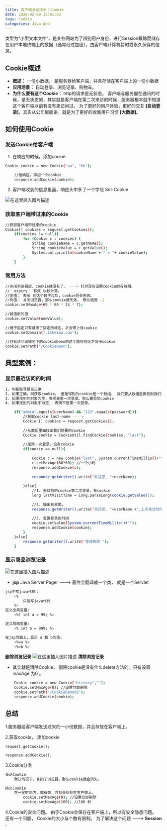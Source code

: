 ```yaml
---
title: 客户端会话技术：Cookie
date: 2020-02-09 13:01:53
tags: Cookie
categories: Java Web
---
```

类型为“小型文本文件”，是某些网站为了辨别用户身份，进行Session跟踪而储存在用户本地终端上的数据（通常经过加密），由客户端计算机暂时或永久保存的信息。
<!--more-->
## Cookie概述


- **概述：** 一份小数据， 是服务器给客户端，并且存储在客户端上的一份小数据
- **应用场景：** 自动登录、浏览记录、购物车。
- **为什么要有这个Cookie：**  http的请求是无状态。 客户端与服务器在通讯的时候，是无状态的，其实就是客户端在第二次来访的时候，服务器根本就不知道这个客户端以前有没有来访问过。 为了更好的用户体验，更好的交互 **[自动登录]**，其实从公司层面讲，就是为了更好的收集用户习惯 **[大数据]**。


## 如何使用Cookie


### 发送Cookie给客户端
1. 在响应的时候，添加cookie


```bash
Cookie cookie = new Cookie("aa", "bb");

	//给响应，添加一个cookie
	response.addCookie(cookie);
```
2. 客户端收到的信息里面，响应头中多了一个字段 Set-Cookie


![在这里插入图片描述](https://img-blog.csdnimg.cn/20200228143218378.png)


### 获取客户端带过来的Cookie
```bash
//获取客户端带过来的cookie
Cookie[] cookies = request.getCookies();
	if(cookies != null){
		for (Cookie c : cookies) {
			String cookieName = c.getName();
			String cookieValue = c.getValue();
			System.out.println(cookieName + " = "+ cookieValue);
		}
	}
```
### 常用方法
```bash
//关闭浏览器后，cookie就没有了。 ---> 针对没有设置cookie的有效期。
//	expiry： 有效 以秒计算。
//正值： 表示 在这个数字过后，cookie将会失效。
//负值： 关闭浏览器，那么cookie就失效， 默认值是 -1
cookie.setMaxAge(60 * 60 * 24 * 7);
		
//赋值新的值
cookie.setValue(newValue);
		
//用于指定只有请求了指定的域名，才会带上该cookie
cookie.setDomain(".itheima.com");
		
//只有访问该域名下的cookieDemo的这个路径地址才会带cookie
cookie.setPath("/CookieDemo");
```
## 典型案例：
###  显示最近访问的时间

```bash
1. 判断账号是否正确
2. 如果正确，则获取cookie。 但是得到的cookie是一个数组， 我们要从数组里面找到我们想要的对象。
3. 如果找到的对象为空，表明是第一次登录。那么要添加cookie
4. 如果找到的对象不为空， 表明不是第一次登录。 

	if("admin".equals(userName) && "123".equals(password)){
		//获取cookie last-name --- >
		Cookie [] cookies = request.getCookies();
			
		//从数组里面找出我们想要的cookie
		Cookie cookie = CookieUtil.findCookie(cookies, "last");
			
		//是第一次登录，没有cookie
		if(cookie == null){
				
			Cookie c = new Cookie("last", System.currentTimeMillis()+"");
			c.setMaxAge(60*60); //一个小时
			response.addCookie(c);
				
			response.getWriter().write("欢迎您, "+userName);
				
		}else{
			//1. 去以前的cookie第二次登录，有cookie
			long lastVisitTime = Long.parseLong(cookie.getValue());
				
			//2. 输出到界面，
			response.getWriter().write("欢迎您, "+userName +",上次来访时间是："+new Date(lastVisitTime));
				
			//3. 重置登录的时间
			cookie.setValue(System.currentTimeMillis()+"");
			response.addCookie(cookie);
		}
	}else{
		response.getWriter().write("登陆失败 ");
	}
```
### 显示商品浏览记录
![在这里插入图片描述](https://img-blog.csdnimg.cn/20200228173445822.png?x-oss-process=image/watermark,type_ZmFuZ3poZW5naGVpdGk,shadow_10,text_aHR0cHM6Ly9ibG9nLmNzZG4ubmV0L3dlaXhpbl80NDg2MTM5OQ==,size_16,color_FFFFFF,t_70)
- **jsp**
Java Server Pager ---> 最终会翻译成一个类， 就是一个Servlet

```bash
jsp中写java代码：
	<%
		只能写java代码
	%>
定义全局变量:
	<%! int a = 99; %>

定义局部变量:
	<% int b = 999; %>

在jsp页面上，显示 a 和 b的值:
	<%=a %> 
	<%=b %>
```
**删除浏览记录**
![在这里插入图片描述](https://img-blog.csdnimg.cn/2020022818005011.png?x-oss-process=image/watermark,type_ZmFuZ3poZW5naGVpdGk,shadow_10,text_aHR0cHM6Ly9ibG9nLmNzZG4ubmV0L3dlaXhpbl80NDg2MTM5OQ==,size_16,color_FFFFFF,t_70)
**清除浏览记录**

-  其实就是清除Cookie， 删除cookie是没有什么delete方法的。只有设置maxAge 为0 。


```bash
	Cookie cookie = new Cookie("history","");
	cookie.setMaxAge(0); //设置立即删除
	cookie.setPath("/CookieDemo02");
	response.addCookie(cookie);
```

## 总结
1.服务器给客户端发送过来的一小份数据，并且存放在客户端上。

2.获取cookie， 添加cookie

	request.getCookie();

	response.addCookie();

3.Cookie分类


```bash
会话Cookie
	默认情况下，关闭了浏览器，那么cookie就会消失。

持久Cookie
	在一定时间内，都有效，并且会保存在客户端上。 
		cookie.setMaxAge(0); //设置立即删除
		cookie.setMaxAge(100); //100 秒
```
4.Cookie的安全问题。
由于Cookie会保存在客户端上，所以有安全隐患问题。  还有一个问题， Cookie的大小与个数有限制。 为了解决这个问题 ---> **Session .**



